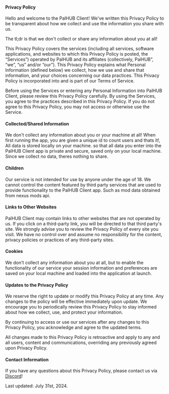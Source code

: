 #### Privacy Policy
Hello and welcome to the PalHUB Client! We've written this Privacy Policy to be transparent about how we collect and use the information you share with us. 

The tl;dr is that we don't collect or share any information about you at all!

This Privacy Policy covers the services (including all services, software applications, and websites to which this Privacy Policy is posted, the “Services”) operated by PalHUB and its affiliates (collectively, PalHUB”, “we”, “us” and/or “our”). This Privacy Policy explains what Personal Information (defined below) we collect, how we use and share that information, and your choices concerning our data practices. This Privacy Policy is incorporated into and is part of our Terms of Service.

Before using the Services or entering any Personal Information into PalHUB Client, please review this Privacy Policy carefully. By using the Services, you agree to the practices described in this Privacy Policy. If you do not agree to this Privacy Policy, you may not access or otherwise use the Service.

#### Collected/Shared Information
We don't collect any information about you or your machine at all! When first running the app, you are given a unique id to count users and thats it!, All data is stored locally on your machine. so that all data you enter into the PalHUB Client app is private and secure, saved only on your local machine. Since we collect no data, theres nothing to share. 

#### Children
Our service is not intended for use by anyone under the age of 18. We cannot control the content featured by third party services that are used to provide functionality to the PalHUB Client app. Such as mod data obtained from nexus mods api.

#### Links to Other Websites
PalHUB Client may contain links to other websites that are not operated by us. If you click on a third-party link, you will be directed to that third party's site. We strongly advise you to review the Privacy Policy of every site you visit. We have no control over and assume no responsibility for the content, privacy policies or practices of any third-party sites.

#### Cookies
We don't collect any information about you at all, but to enable the functionality of our service your session information and preferences are saved on your local machine and loaded into the application at launch.

#### Updates to the Privacy Policy
We reserve the right to update or modify this Privacy Policy at any time. Any changes to the policy will be effective immediately upon update. We encourage you to periodically review this Privacy Policy to stay informed about how we collect, use, and protect your information. 

By continuing to access or use our services after any changes to this Privacy Policy, you acknowledge and agree to the updated terms. 

All changes made to this Privacy Policy is retroactive and apply to any and all users, content and communications, overriding any previously agreed upon Privacy Policy.

#### Contact Information
If you have any questions about this Privacy Policy, please contact us via [Discord](https://discord.gg/WyTdramBkm)!

Last updated: July 31st, 2024.